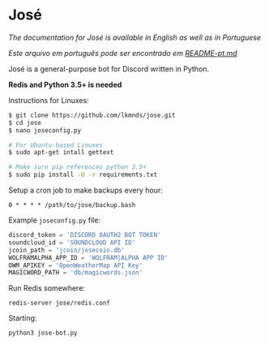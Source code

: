 José
=========

*The documentation for José is available in English as well as in Portuguese*

*Este arquivo em português pode ser encontrado em [README-pt.md](https://github.com/lkmnds/jose/blob/master/README-pt.md)*

José is a general-purpose bot for Discord written in Python.

**Redis and Python 3.5+ is needed**

Instructions for Linuxes:
```bash
$ git clone https://github.com/lkmnds/jose.git
$ cd jose
$ nano joseconfig.py

# For Ubuntu-based Linuxes
$ sudo apt-get intall gettext

# Make sure pip references python 3.5+
$ sudo pip install -U -r requirements.txt
```

Setup a cron job to make backups every hour:
```
0 * * * * /path/to/jose/backup.bash
```

Example `joseconfig.py` file:
```python
discord_token = 'DISCORD OAUTH2 BOT TOKEN'
soundcloud_id = 'SOUNDCLOUD API ID'
jcoin_path = 'jcoin/josecoin.db'
WOLFRAMALPHA_APP_ID = 'WOLFRAM|ALPHA APP ID'
OWM_APIKEY = 'OpenWeatherMap API Key'
MAGICWORD_PATH = 'db/magicwords.json'
```

Run Redis somewhere:
```
redis-server jose/redis.conf
```

Starting:
```
python3 jose-bot.py
```
